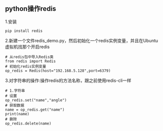 ## python操作redis

1.安装

```
pip install redis
```

2.新建一个文件redis\_demo.py，然后初始化一个redis实例变量，并且在Ubuntu虚拟机找那个开启redis

```
# 从redis包中导入Redis类
from redis import Redis
# 初始化redis实例变量
op_redis = Redis(host="192.168.5.128",port=6379)
```

3.对字符串的操作:操作redis的方法名称，跟之前使用redis-cli一样

```
# 1.字符串
# 设置
op_redis.set("name","angle")
# 获取数据
name = op_redis.get("name")
print(name)
# 删除
op_redis.delete(name)
```



